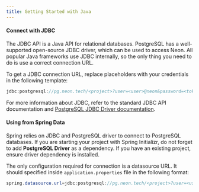 ```yaml
---
title: Getting Started with Java
---
```


#### Connect with JDBC

The JDBC API is a Java API for relational databases. PostgreSQL has a well-supported open-source JDBC driver, which can be used to access Neon. All popular Java frameworks use JDBC internally, so the only thing you need to do is use a correct connection URL.

To get a JDBC connection URL, replace placeholders with your credentials in the following template:

```java
jdbc:postgresql://pg.neon.tech/<project>?user=<user>@neon&password=<token>
```

For more information about JDBC, refer to the standard JDBC API documentation and [PostgreSQL JDBC Driver documentation](https://jdbc.postgresql.org/documentation/head/index.html).

#### Using from Spring Data

Spring relies on JDBC and PostgreSQL driver to connect to PostgreSQL databases. If you are starting your project with Spring Initializr, do not forget to add **PostgreSQL Driver** as a dependency. If you have an existing project, ensure driver dependency is installed.

The only configuration required for connection is a datasource URL. It should specified inside `application.properties` file in the following format:

```java
spring.datasource.url=jdbc:postgresql://pg.neon.tech/<project>?user=<user>@neon&password=<token>
```
